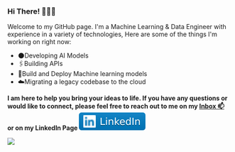 ### Hi There! 👋🧑‍💻

Welcome to my GitHub page. I'm a Machine Learning & Data Engineer with experience in a variety of technologies, Here are some of the things I'm working on right now:

- 🌑Developing AI Models
- 🖇️Building APIs
- 🤖Build and Deploy Machine learning models
- ☁️Migrating a legacy codebase to the cloud

<p style="font-weight:bold">I am here to help you bring your ideas to life. If you have any questions or would like to connect, please feel free to reach out to me on my
<a href="mailto:aitouakoursaid@gmail.com">
<g-emoji class="g-emoji" alias="mailbox" fallback-src="https://github.githubassets.com/images/icons/emoji/unicode/1f4eb.png">Inbox 📫</g-emoji></a> or on my LinkedIn Page <a href="https://www.linkedin.com/in/said-ait-ouakour-68a93a1b0/">
<img src="imgs/LinkedIn-blue.svg" style="max-width: 100%;"></a>

![](https://komarev.com/ghpvc/?username=said-ait-ouakour&color=brightgreen)
